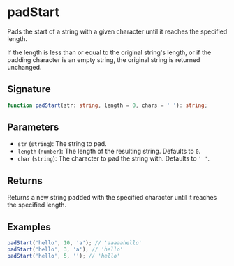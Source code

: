 # padStart

Pads the start of a string with a given character until it reaches the specified length.

If the length is less than or equal to the original string's length, or if the padding character is an empty string,
the original string is returned unchanged.

## Signature

```typescript
function padStart(str: string, length = 0, chars = ' '): string;
```

## Parameters

- `str` (`string`): The string to pad.
- `length` (`number`): The length of the resulting string. Defaults to `0`.
- `char` (`string`): The character to pad the string with. Defaults to `' '`.

## Returns

Returns a new string padded with the specified character until it reaches the specified length.

## Examples

```javascript
padStart('hello', 10, 'a'); // 'aaaaahello'
padStart('hello', 3, 'a'); // 'hello'
padStart('hello', 5, ''); // 'hello'
```
